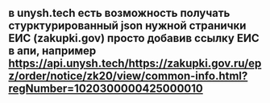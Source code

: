 ## в unysh.tech есть возможность получать стурктурированный json нужной странички ЕИС (zakupki.gov) просто добавив ссылку ЕИС в апи, например https://api.unysh.tech/https://zakupki.gov.ru/epz/order/notice/zk20/view/common-info.html?regNumber=1020300000425000010
